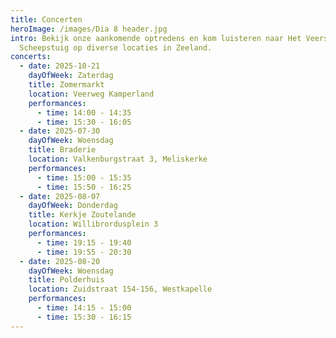 ```yaml
---
title: Concerten
heroImage: /images/Dia 8 header.jpg
intro: Bekijk onze aankomende optredens en kom luisteren naar Het Veerse
  Scheepstuig op diverse locaties in Zeeland.
concerts:
  - date: 2025-10-21
    dayOfWeek: Zaterdag
    title: Zomermarkt
    location: Veerweg Kamperland
    performances:
      - time: 14:00 - 14:35
      - time: 15:30 - 16:05
  - date: 2025-07-30
    dayOfWeek: Woensdag
    title: Braderie
    location: Valkenburgstraat 3, Meliskerke
    performances:
      - time: 15:00 - 15:35
      - time: 15:50 - 16:25
  - date: 2025-08-07
    dayOfWeek: Donderdag
    title: Kerkje Zoutelande
    location: Willibrordusplein 3
    performances:
      - time: 19:15 - 19:40
      - time: 19:55 - 20:30
  - date: 2025-08-20
    dayOfWeek: Woensdag
    title: Polderhuis
    location: Zuidstraat 154-156, Westkapelle
    performances:
      - time: 14:15 - 15:00
      - time: 15:30 - 16:15
---
```

